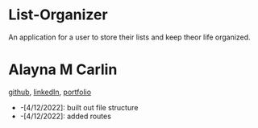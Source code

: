 # List-Organizer

An application for a user to store their lists and keep theor life organized.

# Alayna M Carlin
[github](https://github.com/AlaynaCarlin), [linkedIn](https://www.linkedin.com/in/alayna-carlin-865326221/), [portfolio](https://alaynacarlin.github.io/
)

* -[4/12/2022]: built out file structure
* -[4/12/2022]: added routes
